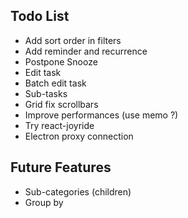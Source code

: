 ## Todo List

* Add sort order in filters
* Add reminder and recurrence
* Postpone Snooze
* Edit task
* Batch edit task
* Sub-tasks
* Grid fix scrollbars
* Improve performances (use memo ?)
* Try react-joyride
* Electron proxy connection

## Future Features

* Sub-categories (children)
* Group by
